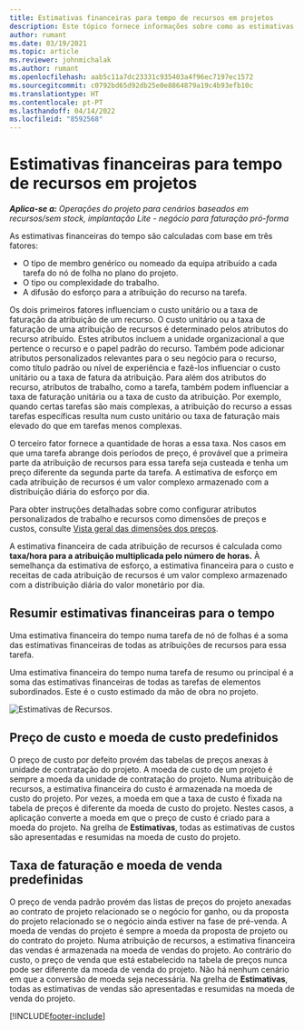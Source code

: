 ```yaml
---
title: Estimativas financeiras para tempo de recursos em projetos
description: Este tópico fornece informações sobre como as estimativas financeiras para o tempo são calculadas.
author: rumant
ms.date: 03/19/2021
ms.topic: article
ms.reviewer: johnmichalak
ms.author: rumant
ms.openlocfilehash: aab5c11a7dc23331c935403a4f96ec7197ec1572
ms.sourcegitcommit: c0792bd65d92db25e0e8864879a19c4b93efb10c
ms.translationtype: HT
ms.contentlocale: pt-PT
ms.lasthandoff: 04/14/2022
ms.locfileid: "8592568"
---
```

# <a name="financial-estimates-for-resource-time-on-projects"></a>Estimativas financeiras para tempo de recursos em projetos

_**Aplica-se a:** Operações do projeto para cenários baseados em recursos/sem stock, implantação Lite - negócio para faturação pró-forma_

As estimativas financeiras do tempo são calculadas com base em três fatores: 

- O tipo de membro genérico ou nomeado da equipa atribuído a cada tarefa do nó de folha no plano do projeto. 
- O tipo ou complexidade do trabalho.
- A difusão do esforço para a atribuição do recurso na tarefa. 

Os dois primeiros fatores influenciam o custo unitário ou a taxa de faturação da atribuição de um recurso. O custo unitário ou a taxa de faturação de uma atribuição de recursos é determinado pelos atributos do recurso atribuído. Estes atributos incluem a unidade organizacional a que pertence o recurso e o papel padrão do recurso. Também pode adicionar atributos personalizados relevantes para o seu negócio para o recurso, como título padrão ou nível de experiência e fazê-los influenciar o custo unitário ou a taxa de fatura da atribuição.
Para além dos atributos do recurso, atributos de trabalho, como a tarefa, também podem influenciar a taxa de faturação unitária ou a taxa de custo da atribuição. Por exemplo, quando certas tarefas são mais complexas, a atribuição do recurso a essas tarefas específicas resulta num custo unitário ou taxa de faturação mais elevado do que em tarefas menos complexas.   

O terceiro fator fornece a quantidade de horas a essa taxa. Nos casos em que uma tarefa abrange dois períodos de preço, é provável que a primeira parte da atribuição de recursos para essa tarefa seja custeada e tenha um preço diferente da segunda parte da tarefa. A estimativa de esforço em cada atribuição de recursos é um valor complexo armazenado com a distribuição diária do esforço por dia.

Para obter instruções detalhadas sobre como configurar atributos personalizados de trabalho e recursos como dimensões de preços e custos, consulte [Vista geral das dimensões dos preços](../pricing-costing/pricing-dimensions-overview.md).

A estimativa financeira de cada atribuição de recursos é calculada como **taxa/hora para a atribuição multiplicada pelo número de horas.**  À semelhança da estimativa de esforço, a estimativa financeira para o custo e receitas de cada atribuição de recursos é um valor complexo armazenado com a distribuição diária do valor monetário por dia. 

## <a name="summarizing-financial-estimates-for-time"></a>Resumir estimativas financeiras para o tempo
Uma estimativa financeira do tempo numa tarefa de nó de folhas é a soma das estimativas financeiras de todas as atribuições de recursos para essa tarefa.

Uma estimativa financeira do tempo numa tarefa de resumo ou principal é a soma das estimativas financeiras de todas as tarefas de elementos subordinados. Este é o custo estimado da mão de obra no projeto. 

![Estimativas de Recursos.](./media/navigation12.png)

## <a name="default-cost-price-and-cost-currency"></a>Preço de custo e moeda de custo predefinidos

O preço de custo por defeito provém das tabelas de preços anexas à unidade de contratação do projeto. A moeda de custo de um projeto é sempre a moeda da unidade de contratação do projeto. Numa atribuição de recursos, a estimativa financeira do custo é armazenada na moeda de custo do projeto. Por vezes, a moeda em que a taxa de custo é fixada na tabela de preços é diferente da moeda de custo do projeto. Nestes casos, a aplicação converte a moeda em que o preço de custo é criado para a moeda do projeto. Na grelha de **Estimativas**, todas as estimativas de custos são apresentadas e resumidas na moeda de custo do projeto. 

## <a name="default-bill-rate-and-sales-currency"></a>Taxa de faturação e moeda de venda predefinidas

O preço de venda padrão provém das listas de preços do projeto anexadas ao contrato de projeto relacionado se o negócio for ganho, ou da proposta do projeto relacionado se o negócio ainda estiver na fase de pré-venda. A moeda de vendas do projeto é sempre a moeda da proposta de projeto ou do contrato do projeto. Numa atribuição de recursos, a estimativa financeira das vendas é armazenada na moeda de vendas do projeto. Ao contrário do custo, o preço de venda que está estabelecido na tabela de preços nunca pode ser diferente da moeda de venda do projeto. Não há nenhum cenário em que a conversão de moeda seja necessária. Na grelha de **Estimativas**, todas as estimativas de vendas são apresentadas e resumidas na moeda de venda do projeto. 

[!INCLUDE[footer-include](../includes/footer-banner.md)]
